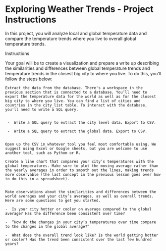 
# Exploring Weather Trends - Project Instructions

In this project, you will analyze local and global temperature data and compare the temperature trends where you live to overall global temperature trends.

Instructions

Your goal will be to create a visualization and prepare a write up describing the similarities and differences between global temperature trends and temperature trends in the closest big city to where you live. To do this, you’ll follow the steps below:

    Extract the data from the database. There's a workspace in the previous section that is connected to a database. You’ll need to export the temperature data for the world as well as for the closest big city to where you live. You can find a list of cities and countries in the city_list table. To interact with the database, you'll need to write a SQL query.


     -  Write a SQL query to extract the city level data. Export to CSV.

     -  Write a SQL query to extract the global data. Export to CSV.


    Open up the CSV in whatever tool you feel most comfortable using. We suggest using Excel or Google sheets, but you are welcome to use another tool, such as Python or R.
    
    Create a line chart that compares your city’s temperatures with the global temperatures. Make sure to plot the moving average rather than the yearly averages in order to smooth out the lines, making trends more observable (the last concept in the previous lesson goes over how to do this in a spreadsheet).
    
    
    Make observations about the similarities and differences between the world averages and your city’s averages, as well as overall trends. Here are some questions to get you started.
    
    -  Is your city hotter or cooler on average compared to the global average? Has the difference been consistent over time?
    
    -  “How do the changes in your city’s temperatures over time compare to the changes in the global average?”
    
    -  What does the overall trend look like? Is the world getting hotter or cooler? Has the trend been consistent over the last few hundred years?
    
